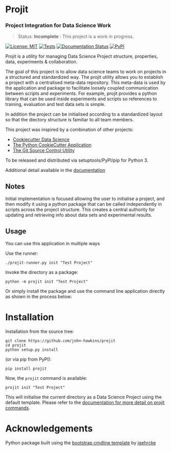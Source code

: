 # Projit
### Project Integration for Data Science Work

> Status: **Incomplete** : This project is a work in progress.

[![License: MIT](https://img.shields.io/badge/License-MIT-yellow.svg)](https://opensource.org/licenses/MIT)
[![Tests](https://github.com/john-hawkins/projit/actions/workflows/python-package.yml/badge.svg)](https://github.com/john-hawkins/projit/actions/workflows/python-package.yml)
[![Documentation Status](https://readthedocs.org/projects/projit/badge/?version=latest)](https://projit.readthedocs.io/en/latest/?badge=latest)
[![PyPI](https://img.shields.io/pypi/v/projit.svg)](https://pypi.org/project/projit)

Projit is a utility for managing Data Science Project structure, properties,
data, experiments & collaboration.

The goal of this project is to allow data science teams to work on projects in
a structured and standardized way. The projit utility allows you to establish a
project with a centralised meta-data repository. This meta-data is used by the
application and package to facilitate loosely coupled communication between
scripts and experiments.
For example, projit provides a python library that can be used inside
experiments and scripts so references to training, evaluation and test data
sets is simple.

In addition the project can be initialised according to a standardized layout
so that the diectory structure is familiar to all team members.

This project was inspired by a combination of other projects:
* [Cookiecutter Data Science](https://drivendata.github.io/cookiecutter-data-science/)
* [The Python CookieCutter Application](https://cookiecutter.readthedocs.io/)
* [The Git Source Control Utility]()

To be released and distributed via setuptools/PyPI/pip for Python 3.

Additional detail available in the [documentation](https://projit.readthedocs.io)


## Notes

Initial implementation is focused allowing the user to initialise a project,
and then modify it using a python package that can be called independently in
scripts across the project structure. This creates a central authority for
updating and retrieving info about data sets and experimental results.

## Usage

You can use this application in multiple ways

Use the runner:

```
./projit-runner.py init "Test Project"
```

Invoke the directory as a package:

```
python -m projit init "Test Project"
```

Or simply install the package and use the command line application directly
as shown in the process below:

# Installation

Installation from the source tree:

```
git clone https://github.com/john-hawkins/projit
cd projit
python setup.py install
```

(or via pip from PyPI):

```
pip install projit
```

Now, the ``projit`` command is available:

```
projit init "Test Project"
```

This will initialise the current directory as a Data Science Project using the
default template. Please refer to the
[documentation for more detail on projit commands](https://projit.readthedocs.io).

# Acknowledgements

Python package built using the
[bootstrap cmdline template](https://github.com/jgehrcke/python-cmdline-bootstrap)
 by [jgehrcke](https://github.com/jgehrcke)



